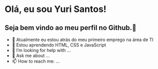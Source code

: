 # Olá, eu sou Yuri Santos!
## Seja bem vindo ao meu perfil no Github.👋


- 🔭 Atualmente eu estou atrás do meu primeiro emprego na área de TI
- 🌱 Estou aprendendo HTML, CSS e JavaScript
- 🤔 I’m looking for help with ...
- 💬 Ask me about ...
- 📫 How to reach me: ...
